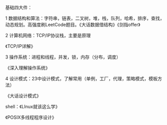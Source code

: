 基础四大件：

1  数据结构和算法：字符串，链表，二叉树，堆，栈，队列，哈希，排序，查找，动态规划。高强度刷LeetCode题目。《大话数据借结构》《剑指offer》

2  计算机网络：TCP/IP协议栈，主要是原理

《TCP/IP详解》

3  操作系统：进程和线程，并发，锁，内存（分布，调度）

《深入理解操作系统》

4  设计模式：23中设计模式，了解常用（单例，工厂，代理，策略模式，模板方法）

《大话设计模式》





shell：《LInux就该这么学》

《POSIX多线程程序设计》





